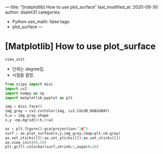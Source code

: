 —
title:  “[matplotlib] How to use plot_surface”
last_modified_at:   2020-08-30
author: dsaint31
categories: 
  - Python
use_math: false
tags: 
  - plot_surface
—
# [Matplotlib] How to use plot_surface

`view_init`
* 단위는 degree임. 
* 시점을 결정.

```python
from scipy import misc
import cv2
import numpy as np
import matplotlib.pyplot as plt

img = misc.face()
img_gray = cv2.cvtColor(img, cv2.COLOR_RGB2GRAY)
h,w = img_gray.shape
x,y =np.mgrid[0:h,0:w]

ax = plt.figure().gca(projection=‘3d’)
surf = ax.plot_surface(x,y,img_gray,cmap=plt.cm.gray)
ax.set_zticks([]);ax.set_yticks([]);ax.set_xticks([])
ax.view_init(89,20)
plt.gcf().colorbar(surf,shrink=1,aspect=10)
```